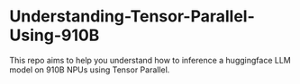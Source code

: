 # Understanding-Tensor-Parallel-Using-910B
This repo aims to help you understand how to inference a huggingface LLM model on 910B NPUs using Tensor Parallel.
